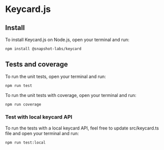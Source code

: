 # Keycard.js

## Install

To install Keycard.js on Node.js, open your terminal and run:

```bash
npm install @snapshot-labs/keycard
```

## Tests and coverage

To run the unit tests, open your terminal and run:

```bash
npm run test
```

To run the unit tests with coverage, open your terminal and run:

```bash
npm run coverage
```

### Test with local keycard API

To run the tests with a local keycard API, feel free to update src/keycard.ts file and open your terminal and run:

```bash
npm run test:local
```
